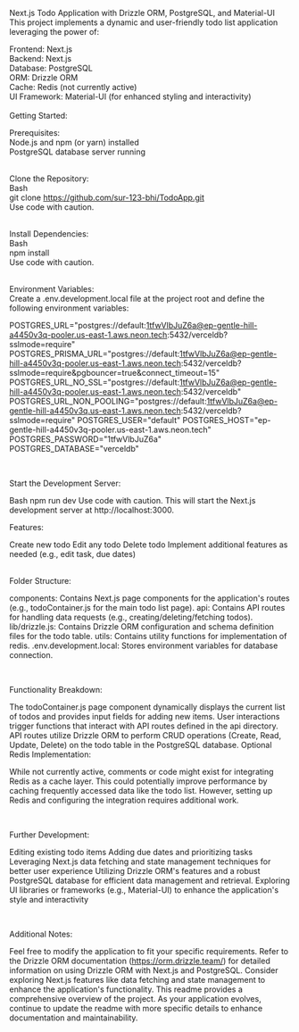 Next.js Todo Application with Drizzle ORM, PostgreSQL, and Material-UI
This project implements a dynamic and user-friendly todo list application leveraging the power of:

Frontend: Next.js
<br/>
Backend: Next.js
<br/>
Database: PostgreSQL
<br/>
ORM: Drizzle ORM
<br/>
Cache: Redis (not currently active)
<br/>
UI Framework: Material-UI (for enhanced styling and interactivity)
<br/>
<br/>
Getting Started:

Prerequisites:
<br/>
Node.js and npm (or yarn) installed
<br/>
PostgreSQL database server running
<br/>
<br/>

Clone the Repository:
<br/>
Bash
<br/>
git clone https://github.com/sur-123-bhi/TodoApp.git
<br/>
Use code with caution.
<br/>
<br/>

Install Dependencies:
<br/>
Bash
<br/>
npm install
<br/>
Use code with caution.
<br/>
<br/>

Environment Variables:
<br/>
Create a .env.development.local file at the project root and define the following environment variables:

POSTGRES_URL="postgres://default:1tfwVlbJuZ6a@ep-gentle-hill-a4450v3q-pooler.us-east-1.aws.neon.tech:5432/verceldb?sslmode=require"
POSTGRES_PRISMA_URL="postgres://default:1tfwVlbJuZ6a@ep-gentle-hill-a4450v3q-pooler.us-east-1.aws.neon.tech:5432/verceldb?sslmode=require&pgbouncer=true&connect_timeout=15"
POSTGRES_URL_NO_SSL="postgres://default:1tfwVlbJuZ6a@ep-gentle-hill-a4450v3q-pooler.us-east-1.aws.neon.tech:5432/verceldb"
POSTGRES_URL_NON_POOLING="postgres://default:1tfwVlbJuZ6a@ep-gentle-hill-a4450v3q.us-east-1.aws.neon.tech:5432/verceldb?sslmode=require"
POSTGRES_USER="default"
POSTGRES_HOST="ep-gentle-hill-a4450v3q-pooler.us-east-1.aws.neon.tech"
POSTGRES_PASSWORD="1tfwVlbJuZ6a"
POSTGRES_DATABASE="verceldb"

<br/>

Start the Development Server:

Bash
npm run dev
Use code with caution.
This will start the Next.js development server at http://localhost:3000.

Features:

Create new todo 
Edit any todo 
Delete todo 
Implement additional features as needed (e.g., edit task, due dates)

<br/>
Folder Structure:

components: Contains Next.js page components for the application's routes (e.g., todoContainer.js for the main todo list page).
api: Contains API routes for handling data requests (e.g., creating/deleting/fetching todos).
lib/drizzle.js: Contains Drizzle ORM configuration and schema definition files for the todo table.
utils: Contains utility functions for implementation of redis.
.env.development.local: Stores environment variables for database connection.

<br/>

Functionality Breakdown:

The todoContainer.js page component dynamically displays the current list of todos and provides input fields for adding new items.
User interactions trigger functions that interact with API routes defined in the api directory.
API routes utilize Drizzle ORM to perform CRUD operations (Create, Read, Update, Delete) on the todo table in the PostgreSQL database.
Optional Redis Implementation:

While not currently active, comments or code might exist for integrating Redis as a cache layer. This could potentially improve performance by caching frequently accessed data like the todo list. However, setting up Redis and configuring the integration requires additional work.

<br/>

Further Development:

Editing existing todo items
Adding due dates and prioritizing tasks
Leveraging Next.js data fetching and state management techniques for better user experience
Utilizing Drizzle ORM's features and a robust PostgreSQL database for efficient data management and retrieval. 
Exploring UI libraries or frameworks (e.g., Material-UI) to enhance the application's style and interactivity

<br/>

Additional Notes:

Feel free to modify the application to fit your specific requirements.
Refer to the Drizzle ORM documentation (https://orm.drizzle.team/) for detailed information on using Drizzle ORM with Next.js and PostgreSQL.
Consider exploring Next.js features like data fetching and state management to enhance the application's functionality.
This readme provides a comprehensive overview of the project. As your application evolves, continue to update the readme with more specific details to enhance documentation and maintainability.

